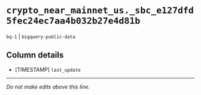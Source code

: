 # `crypto_near_mainnet_us._sbc_e127dfd5fec24ec7aa4b032b27e4d81b`
`bq-1` | `bigquery-public-data`

## Column details
* [TIMESTAMP] `last_update`

-------------------------------------------------------------------------------
*Do not make edits above this line.*
